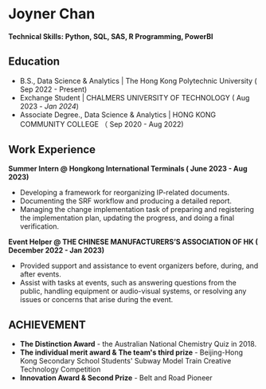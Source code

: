 # Joyner Chan

#### Technical Skills: Python, SQL, SAS, R Programming, PowerBI

## Education	 			        		
- B.S., Data Science & Analytics | The Hong Kong Polytechnic University ( Sep 2022 - Present)
- Exchange Student | CHALMERS UNIVERSITY OF TECHNOLOGY ( Aug 2023 - _Jan 2024_)
- Associate Degree., Data Science & Analytics | HONG KONG COMMUNITY COLLEGE （ Sep 2020 - Aug 2022)

## Work Experience
**Summer Intern @ Hongkong International Terminals ( June 2023 - Aug 2023)**
- Developing a framework for reorganizing IP-related documents.
- Documenting the SRF workflow and producing a detailed report.
- Managing the change implementation task of preparing and registering the implementation plan, updating the progress, and doing a final verification.


**Event Helper @ THE CHINESE MANUFACTURERS’S ASSOCIATION OF HK ( December 2022 - Jan 2023)**
- Provided support and assistance to event organizers before, during, and after events.
- Assist with tasks at events, such as answering questions from the public, handling equipment or audio-visual systems, or resolving any issues or concerns that arise during the event.

## ACHIEVEMENT
- **The Distinction Award** - the Australian National Chemistry Quiz in 2018.
- **The individual merit award & The team's third prize** - Beijing-Hong Kong Secondary School Students' Subway Model Train Creative Technology Competition
- **Innovation Award & Second Prize** - Belt and Road Pioneer
